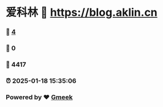 # 爱科林 :link: https://blog.aklin.cn 
### :page_facing_up: [4](https://blog.aklin.cn/tag.html) 
### :speech_balloon: 0 
### :hibiscus: 4417 
### :alarm_clock: 2025-01-18 15:35:06 
### Powered by :heart: [Gmeek](https://github.com/Meekdai/Gmeek)
